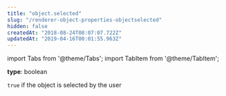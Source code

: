 ```yaml
---
title: "object.selected"
slug: "/renderer-object-properties-objectselected"
hidden: false
createdAt: "2018-08-24T08:07:07.722Z"
updatedAt: "2019-04-16T00:01:55.963Z"
---
```


import Tabs from '@theme/Tabs';
import TabItem from '@theme/TabItem';

**type**: boolean

`true` if the object is selected by the user

